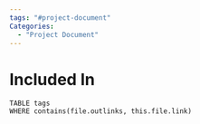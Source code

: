 ```yaml
---
tags: "#project-document"
Categories:
  - "Project Document"
---
```

# Included In
```dataview
TABLE tags
WHERE contains(file.outlinks, this.file.link)
```

